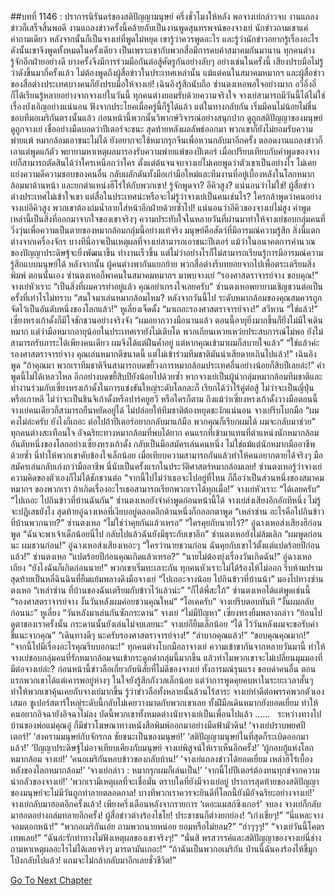 ##บทที่ 1146 : ปราการนิรันดร์ของสติปัญญามนุษย์
ครึ่งชั่วโมงให้หลัง
พอจางเย่กล่าวจบ
งานแถลงข่าวก็เสร็จสิ้นพอดี
งานแถลงข่าวครั้งนี้คล้ายกับเป็นงานพูดสุนทรพจน์ของจางเย่ นักข่าวถามเขาแค่คำถามเดียว หลังจากนั้นก็เป็นจางเย่ที่พูดไม่หยุด เขารู้ว่าควรพูดอะไร และรู้ว่านักข่าวอยากรู้เรื่องอะไร ดังนั้นเขาจึงพูดทั้งหมดในครั้งเดียว เป็นเพราะเขากับพวกสื่อมีการคบค้าสมาคมกันมานาน ทุกคนต่างรู้จักอีกฝ่ายอย่างดี บางครั้งจึงมีการร่วมมือกันต่อสู้ศัตรูกันอย่างลับๆ อย่างเช่นในครั้งนี้
เสียงปรบมือไม่รู้ว่าดังขึ้นมากี่ครั้งแล้ว ไม่ต้องพูดถึงผู้สื่อข่าวในประเทศเหล่านั้น แม้แต่คนในสมาคมหมากฯ และผู้สื่อข่าวของสื่อต่างประเทศบางคนก็ยังปรบมือให้จางเย่!
เฉินอิงรู้สึกนับถือ
ซ่านตงเหอพอใจอย่างมาก
อวี๋อิ่งอี๋ก็ได้เรียนรู้หลายอย่างจากจางเย่ในวันนี้
ทุกคนต่างยอมรับด้วยความจริงใจ จางเย่สามารถมีวันนี้ได้ไม่ใช่เรื่องบังเอิญอย่างแน่นอน ฟังจากประโยคเมื่อครู่นี้ก็รู้ได้แล้ว แต่ในทางกลับกัน เริ่มมีคนไม่น้อยไม่ชื่นชอบทีมอเมริกันตรงนั้นแล้ว ก่อนหน้านี้พวกนั้นวิพากษ์วิจารณ์อย่างสนุกปาก ดูถูกสติปัญญาของมนุษย์ ดูถูกจางเย่ เชื่ออย่างมืดบอดว่าปีเตอร์จะชนะ สุดท้ายหลังผลลัพธ์ออกมา พวกเขาก็ยังไม่ยอมรับความพ่ายแพ้ หมากล้อมเอาชนะไม่ได้ ยังอยากจะใช้หมากรุกจีนเพื่อหวนกลับมาอีกครั้ง ตลอดงานแถลงข่าวก็เอาแต่พูดแก้ตัว พยายามหาเหตุผลมารองรับความพ่ายแพ้ของปีเตอร์ เมื่อเปรียบเทียบกับคำพูดของจางเย่ก็สามารถตัดสินได้ว่าใครเหนือกว่าใคร ตั้งแต่ต้นจนจบจางเย่ไม่เคยพูดว่าตัวเขาเป็นอย่างไร ไม่เคยแย่งความดีความชอบของคนอื่น กลับผลักดันทั้งมือเก่ามือใหม่และทีมงานที่อยู่เบื้องหลังในโลกหมากล้อมมาด้านหน้า และยกตำแหน่งฮีโร่ให้กับพวกเขา!
รู้จักพูดจา?
อีคิวสูง?
แน่นอนว่าไม่ใช่!
ผู้สื่อข่าวต่างประเทศไม่เข้าใจเขา แต่สื่อในประเทศน่ะหรือจะไม่รู้ว่าจางเย่เป็นคนเช่นไร? ใครกล้าพูดว่าคนอย่างจางเย่อีคิวสูง พวกเขาต้องถ่มน้ำลายใส่หน้าอีกฝ่ายด้วยซ้ำไป! แน่นอนว่าอีคิวของจางเย่ไม่สูง คำพูดเหล่านี้เป็นสิ่งที่ออกมาจากใจของเขาจริงๆ ความประทับใจในหลายวันที่ผ่านมาทำให้จางเย่ชอบกลุ่มคนที่วิ่งวุ่นเพื่อความเป็นตายของหมากล้อมกลุ่มนี้อย่างแท้จริง
มนุษย์คือสัตว์ที่มีอารมณ์ความรู้สึก สิ่งนี้แตกต่างจากเครื่องจักร บางทีนี่อาจเป็นเหตุผลที่จางเย่สามารถเอาชนะปีเตอร์ แม้ว่าในอนาคตการคำนวณของปัญญาประดิษฐ์จะยิ่งพัฒนาขึ้น ทำงานเร็วขึ้น แต่ไม่ว่าอย่างไรก็ไม่สามารถเรียนรู้การมีอารมณ์ความรู้สึกแบบมนุษย์ได้
หลังจากนั้น ผู้คนต่างพากันแยกย้าย
พวกสื่อต่างรีบทยอยจากไปเพื่อตระเตรียมสิ่งพิมพ์
ตอนนั้นเอง ซ่านตงเหอก็พาคนในสมาคมหมากฯ มาพบจางเย่ “รองศาสตราจารย์จาง ขอบคุณ!”
จางเย่หัวเราะ “เป็นสิ่งที่ผมควรทำอยู่แล้ว คุณอย่าเกรงใจเลยครับ”
ซ่านตงเหอพยายามเชิญชวนต่อเป็นครั้งที่เท่าไรไม่ทราบ “สนใจมาเล่นหมากล้อมไหม? หลังจากวันนี้ไป ระดับหมากล้อมของคุณสมควรถูกจัดไว้เป็นอันดับหนึ่งของโลกแล้ว!”
หูเลี่ยงเจ็ดดั้ง “มาเถอะรองศาสตราจารย์จาง!”
สวีหาน “ใช่แล้ว!”
เซี่ยงหรงเก้าดั้งก็มีใจชักชวนอย่างจริงจัง “ผมอยากวางมือนานแล้ว ตอนนี้อายุยิ่งมากขึ้นก็ยิ่งไม่มีใจเดินหมาก แต่ว่ามือหมากอายุน้อยในประเทศเรายังไม่เติบโต พวกเถียนเหวยเหว่ยประสบการณ์ไม่พอ ยังไม่สามารถรับภาระได้เพียงคนเดียว ผมจึงได้แต่ฝืนค้ำอยู่ แต่หากคุณเข้ามาผมก็สบายใจแล้ว”
“ใช่แล้วค่ะรองศาสตราจารย์จาง คุณเล่นหมากดีขนาดนี้ แต่ไม่เข้าร่วมทีมชาติมันน่าเสียดายเกินไปแล้ว!” เฉินอิงพูด “ถ้าคุณมา พวกเราทีมชาติจีนสามารถบดขยี้วงการหมากล้อมประเทศอื่นอย่างน้อยก็สิบปีเลยล่ะ!”
คำพูดนี้ไม่ได้เหลวไหล อีกอย่างบดขยี้สิบปียังน้อยไปด้วยซ้ำ หากจางเย่เป็นผู้นำกลุ่มหมากล้อมทีมชาติและทำงานร่วมกับเซี่ยงหรงเก้าดั้งในการแข่งขันใหญ่ระดับโลกละก็ เรียกได้ว่าไร้คู่ต่อสู้ ไม่ว่าจะเป็นญี่ปุ่นหรือเกาหลี ไม่ว่าจะเป็นชินจิเก้าดั้งหรือปาร์คยูฮวี หรือใครก็ตาม ถึงแม้ว่าเซี่ยงหรงเก้าดั้งวางมือตอนนี้ จางเย่คนเดียวก็สามารถยืนหยัดอยู่ได้ ไม่ปล่อยให้ทีมชาติต้องหยุดชะงักแน่นอน
จางเย่รีบโบกมือ “ผมคงไม่ล่ะครับ ยังไงก็เถอะ ต่อไปถ้าปีเตอร์อยากกลับมาแก้มือ พวกคุณก็เรียกผมได้ ผมจะกลับมาช่วย”
ทุกคนต่างสะเทือนใจ
อัจฉริยะทางหมากล้อมที่พบได้ยาก คนแรกที่เข้ามาแทนที่ตำแหน่งนักหมากล้อมอันดับหนึ่งของโลกอย่างเซี่ยงหรงเก้าดั้ง กลับเป็นมือสมัครเล่นคนหนึ่ง ไม่ใช่แม้แต่นักหมากมืออาชีพด้วยซ้ำ นี่ทำให้พวกเขาคับข้องใจเล็กน้อย เมื่อเทียบความสามารถกันแล้วทำให้คนอยากตายได้จริงๆ มือสมัครเล่นกลับเก่งกว่ามืออาชีพ นี่นับเป็นครั้งแรกในประวัติศาสตร์หมากล้อมเลย!
ซ่านตงเหอรู้ว่าจางเย่ความคิดของตัวเองก็ไม่ได้ชักชวนต่อ “จากนี้ไปไม่ว่าเธอจะไปอยู่ที่ไหน ก็ถือว่าเป็นส่วนหนึ่งของสมาคมหมากฯ ของพวกเรา ถ้าเกิดเรื่องอะไรเธอสามารถเรียกพวกเราได้ทุกเมื่อ!”
จางเย่หัวเราะ “ได้เลยครับ”
“ไปเถอะ ไปกินข้าวที่บ้านฉันกัน” ซ่านตงเหอยังจำคำพูดก่อนหน้านี้ได้
จางเย่ส่งเสียงอึกอักทีหนึ่ง ไม่รู้จะปฏิเสธยังไง
สุดท้ายอู๋ฉางเหอที่เงียบอยู่ตลอดอีกด้านหนึ่งก็กลอกตาพูด “เหล่าซ่าน อะไรคือไปกินข้าวที่บ้านพวกนาย?”
ซ่านตงเหอ “ไม่ใช่ว่าคุยกันแล้วเหรอ”
“ใครคุยกับนายไว้?” อู๋ฉางเหอส่งเสียงฮึก่อนพูด “ฉันจะพาเจ้าเด็กน้อยนี่ไป กลับไปแล้วฉันยังมีธุระกับเขาอีก”
ซ่านตงเหอยังไม่ล้มเลิก “ผมพูดก่อนนะ ผมชวนก่อน!”
อู๋ฉางเหอส่งเสียงเหอะๆ “ใครว่านายชวนก่อน ฉันคุยกับเขาไว้ตั้งแต่แปดร้อยปีก่อนแล้ว!”
ซ่านตงเหอ “แปดร้อยปีก่อนคุณเกิดแล้วเหรอ?”
“นายไม่ต้องยุ่งเรื่องวันเกิดฉัน!” อู๋ฉางเหอเถียง “ยังไงฉันก็เกิดก่อนนาย!”
พวกเขาเริ่มทะเลาะกัน
ทุกคนหัวเราะไม่ได้ร้องไห้ไม่ออก รีบห้ามปราม
สุดท้ายเป็นหลี่ฉินฉินที่ยิ้มแย้มพลางดึงมือจางเย่ “ไปเถอะจางน้อย ไปกินข้าวที่บ้านน้า” มองไปทางซ่านตงเหอ “เหล่าซ่าน ที่บ้านของฉันเตรียมกับข้าวไว้แล้วน่ะ”
“ก็ได้พี่สะใภ้” ซ่านตงเหอได้แต่พูดเช่นนี้  “รองศาสตราจารย์จาง งั้นวันหลังผมค่อยชวนคุณใหม่”
“โอเคครับ” จางเย่รีบตอบทันที “งั้นผมกลับก่อนนะ”
หูเลี่ยง “วันหลังมาเล่นกันซักกระดาน”
จางเย่ “ไม่มีปัญหา”
เซี่ยงหรงยิ้มพลางกล่าว “ย้อนไปดูตาของเราครั้งนั้น กระดานนั้นยังเล่นไม่จบเลยนะ”
จางเย่ก็ยิ้มเล็กน้อย “ได้ ไว้วันหลังผมจะขอรับคำชี้แนะจากคุณ”
“เดินทางดีๆ นะครับรองศาสตราจารย์จาง!”
“ลำบากคุณแล้ว!”
“ขอบคุณคุณมาก!”
“จากนี้ไปมีเรื่องอะไรคุณรีบบอกนะ!”
ทุกคนต่างโบกมือลาจางเย่ ความเข้าขากันจากหลายวันมานี้ ทำให้จางเย่ชอบกลุ่มคนที่รักหมากล้อมจนเข้ากระดูกดำกลุ่มนี้มากขึ้น แล้วทำไมพวกเขาจะไม่เปลี่ยนมุมมองที่มีต่อจางเย่ล่ะ? ก่อนหน้านี้ข่าวลือเกี่ยวกับนิสัยที่ไม่ดีของจางเย่ ทั้งอารมณ์รุนแรง ชอบด่าคนอื่น ตอนแรกพวกเขาได้แต่เคารพอยู่ห่างๆ ในใจยังรู้สึกกังวลเล็กน้อย แต่ว่าการพูดคุยคบหาในระยะเวลาสั้นๆ ทำให้พวกเขาคุ้นเคยกับจางเย่มากขึ้น รู้ว่าข่าวลือทั้งหลายนั้นล้วนไร้สาระ จางเย่ทำดีต่อพรรคพวกตัวเองเสมอ ซูเปอร์สตาร์ใหญ่ระดับนี้กลับไม่เคยวางมาดกับพวกเขาเลย ทั้งฝีมือเดินหมากยังยอดเยี่ยม ทำให้คนอยากอิจฉายังอิจฉาไม่ลง บัดนี้พวกเขาทั้งหมดต่างนับจางเย่เป็นเพื่อนไปแล้ว
……
 
ระหว่างทางไปบ้านของพ่อแม่คุณอู๋ ก็มีข่าวโฆษณาทางหนังสือพิมพ์ออกมาอย่างมืดฟ้ามัวดิน!
‘จางเย่ปราบพยศปีเตอร์!’
‘สงครามมนุษย์กับจักรกล ชัยชนะเป็นของมนุษย์!’
‘สติปัญญามนุษย์ในที่สุดก็ระเบิดออกมาแล้ว!’
‘ปัญญาประดิษฐ์ไม่อาจเทียบเคียงกับมนุษย์ จางเย่พิสูจน์ให้เราเห็นอีกครั้ง!’
‘ผู้กอบกู้แห่งโลกหมากล้อม จางเย่!’
‘คนอเมริกันหอบข้าวของกลับบ้าน!’
‘จางเย่แถลงข่าวได้ยอดเยี่ยม เหล่าฮีโร่เบื้องหลังของโลกหมากล้อม!’
‘จางเย่กล่าว : หมากรุกผมก็เล่นเป็น!’
‘จากนี้ไปปีเตอร์ต้องทนทุกข์จากความน่ากลัวของจางเย่!’
‘พวกเรามีเหตุผลที่จะเชื่อมั่น ตราบใดที่ยังมีจางเย่อยู่ ปราการสุดท้ายของสติปัญญาของมนุษย์จะไม่มีวันถูกทำลายตลอดกาล! บางทีพวกเราควรจะยินดีที่โลกนี้ยังมีอัจฉริยะอย่างจางเย่!’
จางเย่กลับมาฮอตอีกครั้งแล้ว!
เพียงครึ่งเดือนหลังจากรายการ ‘เดอะแมสก์ซิงเกอร์’ จบลง จางเย่ก็กลับมาฮอตอย่างถล่มทลายอีกครั้ง!
ผู้สื่อข่าวต่างร้องไชโย!
ประชาชนก็ต่างยกย่อง!
“เก่งเชี่ยๆ!”
“นี่แหละจางจอมตอกหน้า!”
“พวกอเมริกันเอ๋ย ถามพวกนายหน่อย ยอมหรือไม่ยอม?”
“ฮ่าๆๆๆ!”
“จางเย่วันนี้โคตรเทพเลย!”
“ฉันล่ะรักท่าทางไม่ฟังเหตุผลของเขาจริงๆ!”
“นั่นสิ พรสวรรค์และสติปัญญาของจางเย่นี่ช่างถามหาเหตุผลอะไรไม่ได้เลยจริงๆ มารดามันเถอะ!”
“ถ้าฉันเป็นพวกอเมริกัน ป่านนี้ฉันคงร้องไห้ขี้มูกโป่งกลับไปแล้ว! แถมจะไม่กล้ากลับมาอีกเลยชั่วชีวิต!”
 


[Go To Next Chapter]( ./247.md)